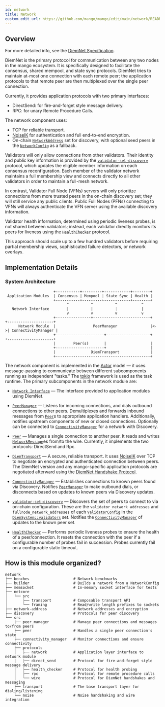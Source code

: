 ```yaml
---
id: network
title: Network
custom_edit_url: https://github.com/mango/mango/edit/main/network/README.md
---
```


## Overview

For more detailed info, see the [DiemNet Specification](../specifications/network/README.md).

DiemNet is the primary protocol for communication between any two nodes in the
mango ecosystem. It is specifically designed to facilitate the consensus, shared
mempool, and state sync protocols. DiemNet tries to maintain at-most one connection
with each remote peer; the application protocols to that remote peer are then
multiplexed over the single peer connection.

Currently, it provides application protocols with two primary interfaces:

* DirectSend: for fire-and-forget style message delivery.
* RPC: for unary Remote Procedure Calls.

The network component uses:

* TCP for reliable transport.
* [NoiseIK] for authentication and full end-to-end encryption.
* On-chain [`NetworkAddress`](./network-address/src/lib.rs) set for discovery, with
  optional seed peers in the [`NetworkConfig`](../config/src/config/network_config.rs)
  as a fallback.

Validators will only allow connections from other validators. Their identity and
public key information is provided by the [`validator-set-discovery`] protocol,
which updates the eligible member information on each consensus reconfiguration.
Each member of the validator network maintains a full membership view and connects
directly to all other validators in order to maintain a full-mesh network.

In contrast, Validator Full Node (VFNs) servers will only prioritize connections
from more trusted peers in the on-chain discovery set; they will still service
any public clients. Public Full Nodes (PFNs) connecting to VFNs will always
authenticate the VFN server using the available discovery information.

Validator health information, determined using periodic liveness probes, is not
shared between validators; instead, each validator directly monitors its peers
for liveness using the [`HealthChecker`] protocol.

This approach should scale up to a few hundred validators before requiring
partial membership views, sophisticated failure detectors, or network overlays.

## Implementation Details

### System Architecture

```
                      +-----------+---------+------------+--------+
 Application Modules  | Consensus | Mempool | State Sync | Health |
                      +-----------+---------+------------+--------+
                            ^          ^          ^           ^
   Network Interface        |          |          |           |
                            v          v          v           v
                      +----------------+--------------------------+   +---------------------+
      Network Module  |                 PeerManager               |<->| ConnectivityManager |
                      +----------------------+--------------------+   +---------------------+
                      |        Peer(s)       |                    |
                      +----------------------+                    |
                      |                DiemTransport              |
                      +-------------------------------------------+
```

The network component is implemented in the
[Actor](https://en.wikipedia.org/wiki/Actor_model) model &mdash; it uses
message-passing to communicate between different subcomponents running as
independent "tasks." The [tokio](https://tokio.rs/) framework is used as the task
runtime. The primary subcomponents in the network module are:

* [`Network Interface`] &mdash; The interface provided to application modules
using DiemNet.

* [`PeerManager`] &mdash; Listens for incoming connections, and dials outbound
connections to other peers. Demultiplexes and forwards inbound messages from
[`Peer`]s to appropriate application handlers. Additionally, notifies upstream
components of new or closed connections. Optionally can be connected to
[`ConnectivityManager`] for a network with Discovery.

* [`Peer`] &mdash; Manages a single connection to another peer. It reads and
writes [`NetworkMessage`]es from/to the wire. Currently, it implements the two
protocols: DirectSend and Rpc.

+ [`DiemTransport`] &mdash; A secure, reliable transport. It uses [NoiseIK] over
TCP to negotiate an encrypted and authenticated connection between peers.
The DiemNet version and any mango-specific application protocols are negotiated
afterward using the [DiemNet Handshake Protocol].

* [`ConnectivityManager`] &mdash; Establishes connections to known peers found
via Discovery. Notifies [`PeerManager`] to make outbound dials, or disconnects based
on updates to known peers via Discovery updates.

* [`validator-set-discovery`] &mdash; Discovers the set of peers to connect to
via on-chain configuration. These are the `validator_network_addresses` and
`fullnode_network_addresses` of each [`ValidatorConfig`] in the
[`DiemSystem::validators`] set. Notifies the [`ConnectivityManager`] of updates
to the known peer set.

* [`HealthChecker`] &mdash; Performs periodic liveness probes to ensure the
health of a peer/connection. It resets the connection with the peer if a
configurable number of probes fail in succession. Probes currently fail on a
configurable static timeout.

## How is this module organized?

    network
    ├── benches                    # Network benchmarks
    ├── builder                    # Builds a network from a NetworkConfig
    ├── memsocket                  # In-memory socket interface for tests
    ├── netcore
    │   └── src
    │       ├── transport          # Composable transport API
    │       └── framing            # Read/write length prefixes to sockets
    ├── network-address            # Network addresses and encryption
    ├── discovery                  # Protocols for peer discovery
    └── src
        ├── peer_manager           # Manage peer connections and messages to/from peers
        ├── peer                   # Handles a single peer connection's state
        ├── connectivity_manager   # Monitor connections and ensure connectivity
        ├── protocols
        │   ├── network            # Application layer interface to network module
        │   ├── direct_send        # Protocol for fire-and-forget style message delivery
        │   ├── health_checker     # Protocol for health probing
        │   ├── rpc                # Protocol for remote procedure calls
        │   └── wire               # Protocol for DiemNet handshakes and messaging
        ├── transport              # The base transport layer for dialing/listening
        └── noise                  # Noise handshaking and wire integration

[`ConnectivityManager`]: ./src/connectivity_manager/mod.rs
[DiemNet Handshake Protocol]: ../specifications/network/handshake-v1.md
[`DiemSystem::validators`]: ../language/mango-framework/modules/doc/DiemSystem.md#struct-diemsystem
[`DiemTransport`]: ./src/transport/mod.rs
[`HealthChecker`]: ./src/protocols/health_checker/mod.rs
[`Network Interface`]: ./src/protocols/network/mod.rs
[`NetworkMessage`]: ./src/protocols/wire/messaging/v1/mod.rs
[NoiseIK]: ../specifications/network/noise.md
[`PeerManager`]: ./src/peer_manager/mod.rs
[`Peer`]: ./src/peer/mod.rs
[`ValidatorConfig`]: ../language/mango-framework/modules/doc/ValidatorConfig.md#struct-config
[`validator-set-discovery`]: discovery/src/lib.rs
